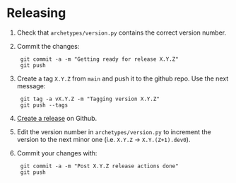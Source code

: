 # Releasing
1. Check that `archetypes/version.py` contains the correct version number.

2. Commit the changes:
  
        git commit -a -m "Getting ready for release X.Y.Z"
        git push
  
3. Create a tag `X.Y.Z` from `main` and push it to the github repo.
  Use the next message:

        git tag -a vX.Y.Z -m "Tagging version X.Y.Z"
        git push --tags

4. [Create a release](https://github.com/aleixalcacer/archetypes/releases) on Github.
  
5. Edit the version number in `archetypes/version.py` to increment the version
  to the next minor one (i.e. `X.Y.Z` -> `X.Y.(Z+1).dev0`).

6. Commit your changes with:

        git commit -a -m "Post X.Y.Z release actions done"
        git push
